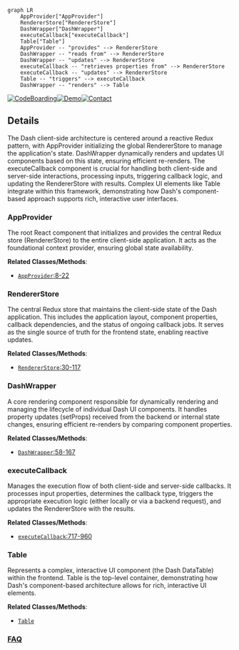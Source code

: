 ```mermaid
graph LR
    AppProvider["AppProvider"]
    RendererStore["RendererStore"]
    DashWrapper["DashWrapper"]
    executeCallback["executeCallback"]
    Table["Table"]
    AppProvider -- "provides" --> RendererStore
    DashWrapper -- "reads from" --> RendererStore
    DashWrapper -- "updates" --> RendererStore
    executeCallback -- "retrieves properties from" --> RendererStore
    executeCallback -- "updates" --> RendererStore
    Table -- "triggers" --> executeCallback
    DashWrapper -- "renders" --> Table
```

[![CodeBoarding](https://img.shields.io/badge/Generated%20by-CodeBoarding-9cf?style=flat-square)](https://github.com/CodeBoarding/GeneratedOnBoardings)[![Demo](https://img.shields.io/badge/Try%20our-Demo-blue?style=flat-square)](https://www.codeboarding.org/demo)[![Contact](https://img.shields.io/badge/Contact%20us%20-%20contact@codeboarding.org-lightgrey?style=flat-square)](mailto:contact@codeboarding.org)

## Details

The Dash client-side architecture is centered around a reactive Redux pattern, with AppProvider initializing the global RendererStore to manage the application's state. DashWrapper dynamically renders and updates UI components based on this state, ensuring efficient re-renders. The executeCallback component is crucial for handling both client-side and server-side interactions, processing inputs, triggering callback logic, and updating the RendererStore with results. Complex UI elements like Table integrate within this framework, demonstrating how Dash's component-based approach supports rich, interactive user interfaces.

### AppProvider
The root React component that initializes and provides the central Redux store (RendererStore) to the entire client-side application. It acts as the foundational context provider, ensuring global state availability.


**Related Classes/Methods**:

- <a href="https://github.com/plotly/dash/blob/dev/dash/dash-renderer/src/AppProvider.react.tsx#L8-L22" target="_blank" rel="noopener noreferrer">`AppProvider`:8-22</a>


### RendererStore
The central Redux store that maintains the client-side state of the Dash application. This includes the application layout, component properties, callback dependencies, and the status of ongoing callback jobs. It serves as the single source of truth for the frontend state, enabling reactive updates.


**Related Classes/Methods**:

- <a href="https://github.com/plotly/dash/blob/dev/dash/dash-renderer/src/store.ts#L30-L117" target="_blank" rel="noopener noreferrer">`RendererStore`:30-117</a>


### DashWrapper
A core rendering component responsible for dynamically rendering and managing the lifecycle of individual Dash UI components. It handles property updates (setProps) received from the backend or internal state changes, ensuring efficient re-renders by comparing component properties.


**Related Classes/Methods**:

- <a href="https://github.com/plotly/dash/blob/dev/dash/dash-renderer/src/wrapper/DashWrapper.tsx#L58-L167" target="_blank" rel="noopener noreferrer">`DashWrapper`:58-167</a>


### executeCallback
Manages the execution flow of both client-side and server-side callbacks. It processes input properties, determines the callback type, triggers the appropriate execution logic (either locally or via a backend request), and updates the RendererStore with the results.


**Related Classes/Methods**:

- <a href="https://github.com/plotly/dash/blob/dev/dash/dash-renderer/src/actions/callbacks.ts#L717-L960" target="_blank" rel="noopener noreferrer">`executeCallback`:717-960</a>


### Table
Represents a complex, interactive UI component (the Dash DataTable) within the frontend. Table is the top-level container, demonstrating how Dash's component-based architecture allows for rich, interactive UI elements.


**Related Classes/Methods**:

- <a href="https://github.com/plotly/dash/blob/dev/components/dash-table/src/dash-table/components/FilterFactory.tsx" target="_blank" rel="noopener noreferrer">`Table`</a>




### [FAQ](https://github.com/CodeBoarding/GeneratedOnBoardings/tree/main?tab=readme-ov-file#faq)